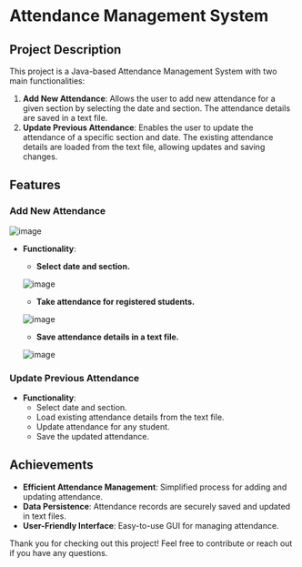 # Attendance Management System

## Project Description

This project is a Java-based Attendance Management System with two main functionalities:
1. **Add New Attendance**: Allows the user to add new attendance for a given section by selecting the date and section. The attendance details are saved in a text file.
2. **Update Previous Attendance**: Enables the user to update the attendance of a specific section and date. The existing attendance details are loaded from the text file, allowing updates and saving changes.

## Features

### Add New Attendance
![image](https://github.com/huzaifasaeed123/Java-Projects-OOP-DSA-/assets/143410512/52084418-7556-4861-8c39-45251593ff23)

- **Functionality**: 
  - **Select date and section.**
    
   ![image](https://github.com/huzaifasaeed123/Java-Projects-OOP-DSA-/assets/143410512/44a5e4a2-e801-4363-84b0-bd9a2550eb3b)
  - **Take attendance for registered students.**
    
   ![image](https://github.com/huzaifasaeed123/Java-Projects-OOP-DSA-/assets/143410512/23b8788f-bd36-42ec-a469-4839b819b3a6)
  - **Save attendance details in a text file.**
    
   ![image](https://github.com/huzaifasaeed123/Java-Projects-OOP-DSA-/assets/143410512/85090763-0a83-4e85-bf12-66157c21fe0e)
### Update Previous Attendance

- **Functionality**: 
  - Select date and section.
  - Load existing attendance details from the text file.
  - Update attendance for any student.
  - Save the updated attendance.

## Achievements

- **Efficient Attendance Management**: Simplified process for adding and updating attendance.
- **Data Persistence**: Attendance records are securely saved and updated in text files.
- **User-Friendly Interface**: Easy-to-use GUI for managing attendance.

Thank you for checking out this project! Feel free to contribute or reach out if you have any questions.
